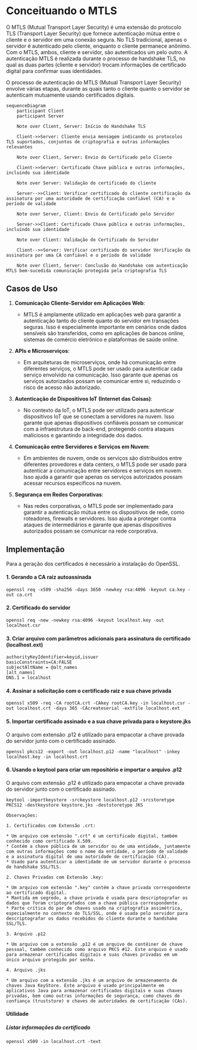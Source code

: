 ﻿# Conceituando o MTLS

 O MTLS (Mutual Transport Layer Security) é uma extensão do protocolo TLS (Transport Layer Security) que fornece autenticação mútua entre o cliente e o servidor em uma conexão segura. No TLS tradicional, apenas o servidor é autenticado pelo cliente, enquanto o cliente permanece anônimo. Com o MTLS, ambos, cliente e servidor, são autenticados um pelo outro. A autenticação MTLS é realizada durante o processo de handshake TLS, no qual as duas partes (cliente e servidor) trocam informações de certificado digital para confirmar suas identidades. 

 O processo de autenticação do MTLS (Mutual Transport Layer Security) envolve várias etapas, durante as quais tanto o cliente quanto o servidor se autenticam mutuamente usando certificados digitais.

```mermaid
sequenceDiagram
    participant Client
    participant Server

    Note over Client, Server: Início do Handshake TLS

    Client->>Server: Cliente envia mensagem indicando os protocolos TLS suportados, conjuntos de criptografia e outras informações relevantes

    Note over Client, Server: Envio do Certificado pelo Cliente

    Client->>Server: Certificado Chave pública e outras informações, incluindo sua identidade

    Note over Server: Validação do certificado do cliente

    Server-->>Client: Verificar certificado do cliente certificação da assinatura por uma autoridade de certificação confiável (CA) e o período de validade

    Note over Server, Client: Envio do Certificado pelo Servidor

    Server->>Client: Certificado Chave pública e outras informações, incluindo sua identidade

    Note over Client: Validação do Certificado do Servidor

    Client-->>Server: Verificar certificado do servidor Verificação da assinatura por uma CA confiável e o período de validade

    Note over Client, Server: Conclusão do Handshake com autenticação MTLS bem-sucedida comunicação protegida pela criptografia TLS

```


## Casos de Uso

1. **Comunicação Cliente-Servidor em Aplicações Web**:
   - MTLS é amplamente utilizado em aplicações web para garantir a autenticação tanto do cliente quanto do servidor em transações seguras. Isso é especialmente importante em cenários onde dados sensíveis são transferidos, como em aplicações de bancos online, sistemas de comércio eletrônico e plataformas de saúde online.

2. **APIs e Microserviços**:
   - Em arquiteturas de microserviços, onde há comunicação entre diferentes serviços, o MTLS pode ser usado para autenticar cada serviço envolvido na comunicação. Isso garante que apenas os serviços autorizados possam se comunicar entre si, reduzindo o risco de acesso não autorizado.

3. **Autenticação de Dispositivos IoT (Internet das Coisas)**:
   - No contexto da IoT, o MTLS pode ser utilizado para autenticar dispositivos IoT que se conectam a servidores na nuvem. Isso garante que apenas dispositivos confiáveis possam se comunicar com a infraestrutura de back-end, protegendo contra ataques maliciosos e garantindo a integridade dos dados.

4. **Comunicação entre Servidores e Serviços em Nuvem**:
   - Em ambientes de nuvem, onde os serviços são distribuídos entre diferentes provedores e data centers, o MTLS pode ser usado para autenticar a comunicação entre servidores e serviços em nuvem. Isso ajuda a garantir que apenas os serviços autorizados possam acessar recursos específicos na nuvem.

5. **Segurança em Redes Corporativas**:
   - Nas redes corporativas, o MTLS pode ser implementado para garantir a autenticação mútua entre os dispositivos de rede, como roteadores, firewalls e servidores. Isso ajuda a proteger contra ataques de intermediários e garante que apenas dispositivos autorizados possam se comunicar na rede corporativa.


## Implementação

Para a geração dos certificados é necessário a instalação do OpenSSL.

#### 1. Gerando a CA raiz autoassinada

```
openssl req -x509 -sha256 -days 3650 -newkey rsa:4096 -keyout ca.key -out ca.crt
```


#### 2. Certificado do servidor

```
openssl req -new -newkey rsa:4096 -keyout localhost.key -out localhost.csr
```

#### 3. Criar arquivo com parâmetros adicionais para assinatura do certificado (localhost.ext)

```
authorityKeyIdentifier=keyid,issuer
basicConstraints=CA:FALSE
subjectAltName = @alt_names
[alt_names]
DNS.1 = localhost
```


#### 4. Assinar a solicitação com o certificado raiz e sua chave privada

```
openssl x509 -req -CA rootCA.crt -CAkey rootCA.key -in localhost.csr -out localhost.crt -days 365 -CAcreateserial -extfile localhost.ext
```

#### 5. Importar certificado assinado e a sua chave privada para o keystore.jks
O arquivo com extensão .p12 é utilizado para empacotar a chave provada do servidor junto com o certificado assinado.

```
openssl pkcs12 -export -out localhost.p12 -name "localhost" -inkey localhost.key -in localhost.crt
```

#### 6. Usando o keytool para criar um repositório e importar o arquivo .p12
O arquivo com extensão .p12 é utilizado para empacotar a chave provada do servidor junto com o certificado assinado.

```
keytool -importkeystore -srckeystore localhost.p12 -srcstoretype PKCS12 -destkeystore keystore.jks -deststoretype JKS
```


```
Observações:

1. Certificados com Extensão .crt:

* Um arquivo com extensão ".crt" é um certificado digital, também conhecido como certificado X.509.
* Contém a chave pública de um servidor ou de uma entidade, juntamente com outras informações como o nome da entidade, o período de validade e a assinatura digital de uma autoridade de certificação (CA).
* Usado para autenticar a identidade de um servidor durante o processo de handshake SSL/TLS.

2. Chaves Privadas com Extensão .key:

* Um arquivo com extensão ".key" contém a chave privada correspondente ao certificado digital.
* Mantida em segredo, a chave privada é usada para descriptografar os dados que foram criptografados com a chave pública correspondente.
* Parte crítica do par de chaves usado na criptografia assimétrica, especialmente no contexto do TLS/SSL, onde é usada pelo servidor para descriptografar os dados recebidos do cliente durante o handshake SSL/TLS.

3. Arquivo .p12

* Um arquivo com a extensão .p12 é um arquivo de contêiner de chave pessoal, também conhecido como arquivo PKCS #12. Este arquivo é usado para armazenar certificados digitais e suas chaves privadas em um único arquivo protegido por senha.

4. Arquivo .jks

* Um arquivo com a extensão .jks é um arquivo de armazenamento de chaves Java KeyStore. Este arquivo é usado principalmente em aplicativos Java para armazenar certificados digitais e suas chaves privadas, bem como outras informações de segurança, como chaves de confiança (truststore) e chaves de autoridades de certificação (CAs).
```

#### Utilidade

##### Listar informações do certificado

```
openssl x509 -in localhost.crt -text
```

